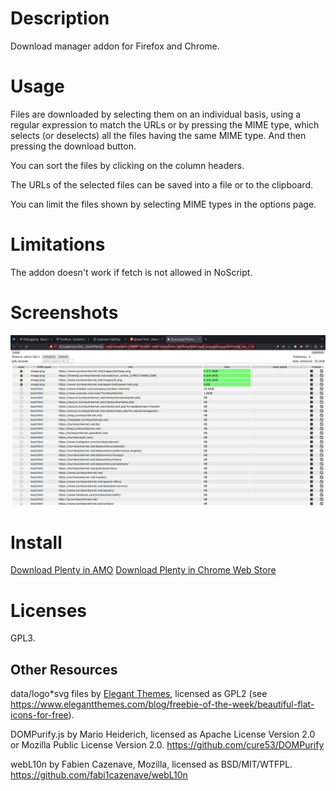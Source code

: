 # Description

Download manager addon for Firefox and Chrome.

# Usage

Files are downloaded by selecting them on an individual basis, using a regular
expression to match the URLs or by pressing the MIME type, which selects (or
deselects) all the files having the same MIME type. And then pressing the
download button.

You can sort the files by clicking on the column headers.

The URLs of the selected files can be saved into a file or to the clipboard.

You can limit the files shown by selecting MIME types in the options page.

# Limitations

The addon doesn't work if fetch is not allowed in NoScript.

# Screenshots

![First View](amo/first_view.png)

# Install

[Download Plenty in AMO](https://addons.mozilla.org/addon/download-plenty/)
[Download Plenty in Chrome Web Store](https://chromewebstore.google.com/detail/download-plenty/ioliclooohbljgnblhlfbfahijakonpb)

# Licenses

GPL3.

## Other Resources

data/logo*svg files by [Elegant Themes](https://www.elegantthemes.com/), licensed as GPL2
(see https://www.elegantthemes.com/blog/freebie-of-the-week/beautiful-flat-icons-for-free).

DOMPurify.js by Mario Heiderich, licensed as Apache License Version 2.0 or Mozilla Public
License Version 2.0. https://github.com/cure53/DOMPurify

webL10n by Fabien Cazenave, Mozilla, licensed as BSD/MIT/WTFPL.
https://github.com/fabi1cazenave/webL10n
